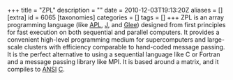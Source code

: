 +++
title = "ZPL"
description = ""
date = 2010-12-03T19:13:20Z
aliases = []
[extra]
id = 6065
[taxonomies]
categories = []
tags = []
+++
ZPL is an array programming language (like [APL](https://rosettacode.org/wiki/APL), [J](https://rosettacode.org/wiki/J), and [Glee](https://rosettacode.org/wiki/Glee)) designed from first principles for fast execution on both sequential and parallel computers. It provides a convenient high-level programming medium for supercomputers and large-scale clusters with efficiency comparable to hand-coded message passing. It is the perfect alternative to using a sequential language like C or Fortran and a message passing library like MPI. It is based around a matrix, and it compiles to [ANSI](https://rosettacode.org/wiki/ANSI) [C](https://rosettacode.org/wiki/C).
